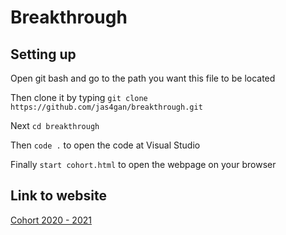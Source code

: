 # Breakthrough

## Setting up

Open git bash and go to the path you want this file to be located

Then clone it by typing `git clone https://github.com/jas4gan/breakthrough.git`

Next `cd breakthrough`

Then `code .` to open the code at Visual Studio

Finally `start cohort.html` to open the webpage on your browser

## Link to website

[Cohort 2020 - 2021](https://www.rebound.asia/cohort)
